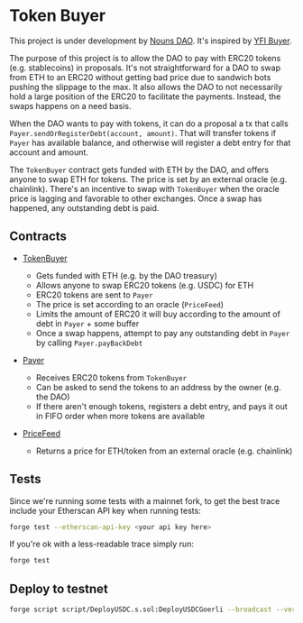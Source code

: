 # Token Buyer

This project is under development by [Nouns DAO](https://nouns.wtf/). It's inspired by [YFI Buyer](https://github.com/banteg/yfi-buyer).

The purpose of this project is to allow the DAO to pay with ERC20 tokens (e.g. stablecoins) in proposals.
It's not straightforward for a DAO to swap from ETH to an ERC20 without getting bad price due to sandwich bots pushing the slippage to the max.
It also allows the DAO to not necessarily hold a large position of the ERC20 to facilitate the payments. Instead, the swaps happens on a need basis.

When the DAO wants to pay with tokens, it can do a proposal a tx that calls `Payer.sendOrRegisterDebt(account, amount)`. That will transfer tokens if `Payer` has available balance, and otherwise will register a debt entry for that account and amount.

The `TokenBuyer` contract gets funded with ETH by the DAO, and offers anyone to swap ETH for tokens. The price is set by an external oracle (e.g. chainlink). There's an incentive to swap with `TokenBuyer` when the oracle price is lagging and favorable to other exchanges. Once a swap has happened, any outstanding debt is paid.

## Contracts

- [TokenBuyer](https://github.com/nounsDAO/token-buyer/blob/main/src/TokenBuyer.sol)

  - Gets funded with ETH (e.g. by the DAO treasury)
  - Allows anyone to swap ERC20 tokens (e.g. USDC) for ETH
  - ERC20 tokens are sent to `Payer`
  - The price is set according to an oracle (`PriceFeed`)
  - Limits the amount of ERC20 it will buy according to the amount of debt in `Payer` + some buffer
  - Once a swap happens, attempt to pay any outstanding debt in `Payer` by calling `Payer.payBackDebt`

- [Payer](https://github.com/nounsDAO/token-buyer/blob/main/src/Payer.sol)

  - Receives ERC20 tokens from `TokenBuyer`
  - Can be asked to send the tokens to an address by the owner (e.g. the DAO)
  - If there aren't enough tokens, registers a debt entry, and pays it out in FIFO order when more tokens are available

- [PriceFeed](https://github.com/nounsDAO/token-buyer/blob/main/src/PriceFeed.sol)

  - Returns a price for ETH/token from an external oracle (e.g. chainlink)

## Tests

Since we're running some tests with a mainnet fork, to get the best trace include your Etherscan API key when running tests:

```sh
forge test --etherscan-api-key <your api key here>
```

If you're ok with a less-readable trace simply run:

```sh
forge test
```

## Deploy to testnet

```sh
forge script script/DeployUSDC.s.sol:DeployUSDCGoerli --broadcast --verify -vvvvv --chain-id 5 --rpc-url <GOERLI_RPC> --keystores <KEYSTORE> --sender <DEPLOYER_ADDRESS>
```
